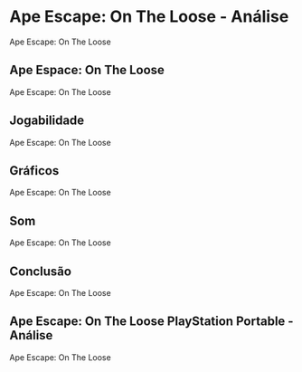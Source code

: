---
---

# Ape Escape: On The Loose - Análise

Ape Escape: On The Loose

## Ape Espace: On The Loose

Ape Escape: On The Loose

## Jogabilidade

Ape Escape: On The Loose

## Gráficos

Ape Escape: On The Loose

## Som

Ape Escape: On The Loose

## Conclusão

Ape Escape: On The Loose

## Ape Escape: On The Loose PlayStation Portable - Análise

Ape Escape: On The Loose
